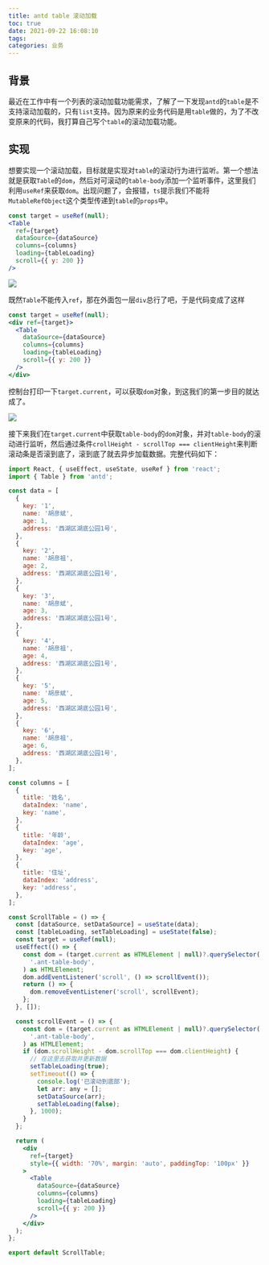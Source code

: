 ```yaml
---
title: antd table 滚动加载
toc: true
date: 2021-09-22 16:08:10
tags:
categories: 业务
---
```


## 背景

最近在工作中有一个列表的滚动加载功能需求，了解了一下发现`antd`的`table`是不支持滚动加载的，只有`list`支持。因为原来的业务代码是用`table`做的，为了不改变原来的代码，我打算自己写个`table`的滚动加载功能。

## 实现

想要实现一个滚动加载，目标就是实现对`table`的滚动行为进行监听。第一个想法就是获取`Table`的`dom`，然后对可滚动的`table-body`添加一个监听事件，这里我们利用`useRef`来获取`dom`。出现问题了，会报错，`ts`提示我们不能将`MutableRefObject`这个类型传递到`table`的`props`中。

```jsx
const target = useRef(null);
<Table
  ref={target}
  dataSource={dataSource}
  columns={columns}
  loading={tableLoading}
  scroll={{ y: 200 }}
/>
```
![](https://lost-and-find.oss-cn-hangzhou.aliyuncs.com/blog/scrollTable.png?versionId=CAEQKBiBgMDE87nN4BciIDIwYTQzOTNhMjkwODRmMjJiNDNiNzc4MTU1NTY3ODdh)

既然`Table`不能传入`ref`，那在外面包一层`div`总行了吧，于是代码变成了这样

```jsx
const target = useRef(null);
<div ref={target}>
  <Table
    dataSource={dataSource}
    columns={columns}
    loading={tableLoading}
    scroll={{ y: 200 }}
  />
</div>
```

控制台打印一下`target.current`，可以获取`dom`对象，到这我们的第一步目的就达成了。

![](https://lost-and-find.oss-cn-hangzhou.aliyuncs.com/blog/image-20210924003831132.png?versionId=CAEQKBiBgMCgrI3O4BciIGJkNmFjZWEwZDNkODRlMzQ5ZGI2YTYxNWM4YzIxMGQ4)

接下来我们在`target.current`中获取`table-body`的`dom`对象，并对`table-body`的滚动进行监听，然后通过条件`crollHeight - scrollTop === clientHeight`来判断滚动条是否滚到底了，滚到底了就去异步加载数据。完整代码如下：

```jsx
import React, { useEffect, useState, useRef } from 'react';
import { Table } from 'antd';

const data = [
  {
    key: '1',
    name: '胡彦斌',
    age: 1,
    address: '西湖区湖底公园1号',
  },
  {
    key: '2',
    name: '胡彦祖',
    age: 2,
    address: '西湖区湖底公园1号',
  },
  {
    key: '3',
    name: '胡彦斌',
    age: 3,
    address: '西湖区湖底公园1号',
  },
  {
    key: '4',
    name: '胡彦祖',
    age: 4,
    address: '西湖区湖底公园1号',
  },
  {
    key: '5',
    name: '胡彦斌',
    age: 5,
    address: '西湖区湖底公园1号',
  },
  {
    key: '6',
    name: '胡彦祖',
    age: 6,
    address: '西湖区湖底公园1号',
  },
];

const columns = [
  {
    title: '姓名',
    dataIndex: 'name',
    key: 'name',
  },
  {
    title: '年龄',
    dataIndex: 'age',
    key: 'age',
  },
  {
    title: '住址',
    dataIndex: 'address',
    key: 'address',
  },
];

const ScrollTable = () => {
  const [dataSource, setDataSource] = useState(data);
  const [tableLoading, setTableLoading] = useState(false);
  const target = useRef(null);
  useEffect(() => {
    const dom = (target.current as HTMLElement | null)?.querySelector(
      '.ant-table-body',
    ) as HTMLElement;
    dom.addEventListener('scroll', () => scrollEvent());
    return () => {
      dom.removeEventListener('scroll', scrollEvent);
    };
  }, []);

  const scrollEvent = () => {
    const dom = (target.current as HTMLElement | null)?.querySelector(
      '.ant-table-body',
    ) as HTMLElement;
    if (dom.scrollHeight - dom.scrollTop === dom.clientHeight) {
      // 在这里去获取并更新数据
      setTableLoading(true);
      setTimeout(() => {
        console.log('已滚动到底部');
        let arr: any = [];
        setDataSource(arr);
        setTableLoading(false);
      }, 1000);
    }
  };

  return (
    <div
      ref={target}
      style={{ width: '70%', margin: 'auto', paddingTop: '100px' }}
    >
      <Table
        dataSource={dataSource}
        columns={columns}
        loading={tableLoading}
        scroll={{ y: 200 }}
      />
    </div>
  );
};

export default ScrollTable;
```



